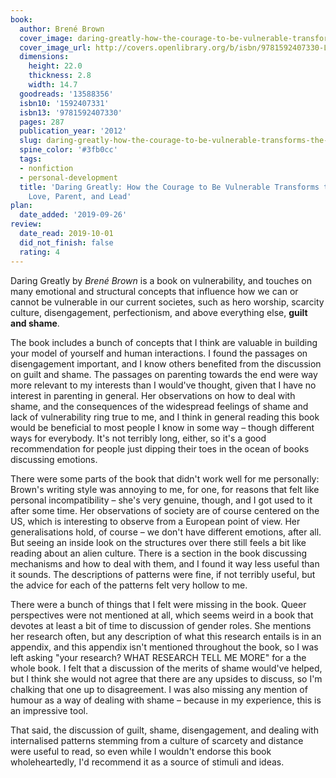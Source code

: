 ```yaml
---
book:
  author: Brené Brown
  cover_image: daring-greatly-how-the-courage-to-be-vulnerable-transforms-the-way-we-live-love-parent-and-lead.jpg
  cover_image_url: http://covers.openlibrary.org/b/isbn/9781592407330-L.jpg
  dimensions:
    height: 22.0
    thickness: 2.8
    width: 14.7
  goodreads: '13588356'
  isbn10: '1592407331'
  isbn13: '9781592407330'
  pages: 287
  publication_year: '2012'
  slug: daring-greatly-how-the-courage-to-be-vulnerable-transforms-the-way-we-live-love-parent-and-lead
  spine_color: '#3fb0cc'
  tags:
  - nonfiction
  - personal-development
  title: 'Daring Greatly: How the Courage to Be Vulnerable Transforms the Way We Live,
    Love, Parent, and Lead'
plan:
  date_added: '2019-09-26'
review:
  date_read: 2019-10-01
  did_not_finish: false
  rating: 4
---
```


Daring Greatly by *Brené Brown* is a book on vulnerability, and touches on many emotional and structural concepts that influence how we can or cannot be vulnerable in our current societes, such as hero worship, scarcity culture, disengagement, perfectionism, and above everything else, **guilt and shame**.

The book includes a bunch of concepts that I think are valuable in building your model of yourself and human interactions. I found the passages on disengagement important, and I know others benefited from the discussion on guilt and shame. The passages on parenting towards the end were way more relevant to my interests than I would've thought, given that I have no interest in parenting in general. Her observations on how to deal with shame, and the consequences of the widespread feelings of shame and lack of vulnerability ring true to me, and I think in general reading this book would be beneficial to most people I know in some way – though different ways for everybody. It's not terribly long, either, so it's a good recommendation for people just dipping their toes in the ocean of books discussing emotions.

There were some parts of the book that didn't work well for me personally: Brown's writing style was annoying to me, for one, for reasons that felt like personal incompatibility – she's very genuine, though, and I got used to it after some time. Her observations of society are of course centered on the US, which is interesting to observe from a European point of view. Her generalisations hold, of course – we don't have different emotions, after all. But seeing an inside look on the structures over there still feels a bit like reading about an alien culture.
There is a section in the book discussing mechanisms and how to deal with them, and I found it way less useful than it sounds. The descriptions of patterns were fine, if not terribly useful, but the advice for each of the patterns felt very hollow to me.

There were a bunch of things that I felt were missing in the book. Queer perspectives were not mentioned at all, which seems weird in a book that devotes at least a bit of time to discussion of gender roles. She mentions her research often, but any description of what this research entails is in an appendix, and this appendix isn't mentioned throughout the book, so I was left asking "your research? WHAT RESEARCH TELL ME MORE" for a the whole book. I felt that a discussion of the merits of shame would've helped, but I think she would not agree that there are any upsides to discuss, so I'm chalking that one up to disagreement. I was also missing any mention of humour as a way of dealing with shame – because in my experience, this is an impressive tool.

That said, the discussion of guilt, shame, disengagement, and dealing with internalised patterns stemming from a culture of scarcety and distance were useful to read, so even while I wouldn't endorse this book wholeheartedly, I'd recommend it as a source of stimuli and ideas.
